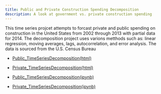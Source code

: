 ```yaml
---
title: Public and Private Construction Spending Decomposition
description: A look at government vs. private construction spending 
---
```


This time series projcet attempts to forcast private and public spending on construction in the United States from 2002 through 2013 with partial data for 2014.  The decomposition project uses varions metthods such as: linear regression, moving averages, lags, autocorrelation, and error analysis.  The data is sourced from the U.S. Census Bureau
- [Public_TimeSeriesDecomposition(html)](Public_TimeSeriesDecomposition.html)
- [Private_TimeSeriesDecomposition(html)](Private_TimeSeriesDecomposition.html)

- [Public_TimeSeriesDecomposition(ipynb)](Public_TimeSeriesDecomposition.ipynb)
- [Private_TimeSeriesDecomposition(ipynb)](Private_TimeSeriesDecomposition.ipynb)
